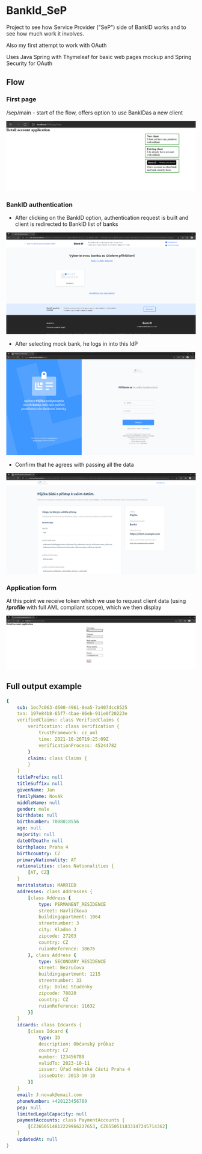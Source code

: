 # BankId_SeP

Project to see how Service Provider ("SeP") side of BankID works and to see how much work it involves.

Also my first attempt to work with OAuth

Uses Java Spring with Thymeleaf for basic web pages mockup and Spring Security for OAuth

## Flow

### First page
/sep/main - start of the flow, offers option to use BankIDas a new client

![](/ReadMeImages/start%20page.png)

### BankID authentication

- After clicking on the BankID option, authentication request is built and client is redirected to BankID list of banks

![](/ReadMeImages/bank%20selection.png)

- After selecting mock bank, he logs in into this IdP

![](/ReadMeImages/login%20page.png)

- Confirm that he agrees with passing all the data

![](/ReadMeImages/consent.png)


### Application form

At this point we receive token which we use to request client data (using **/profile** with full AML compliant scope), which we then display

![](/ReadMeImages/result.png)

## Full output example

```yaml
{
    sub: 1ec7c063-d600-4961-8ea5-7a407dcc8525
    txn: 197e84b8-65f7-4bae-86eb-911e0f20223e
    verifiedClaims: class VerifiedClaims {
        verification: class Verification {
            trustFramework: cz_aml
            time: 2021-10-26T19:25:09Z
            verificationProcess: 45244782
        }
        claims: class Claims {
        }
    }
    titlePrefix: null
    titleSuffix: null
    givenName: Jan
    familyName: Novák
    middleName: null
    gender: male
    birthdate: null
    birthnumber: 7008018556
    age: null
    majority: null
    dateOfDeath: null
    birthplace: Praha 4
    birthcountry: CZ
    primaryNationality: AT
    nationalities: class Nationalities {
        [AT, CZ]
    }
    maritalstatus: MARRIED
    addresses: class Addresses {
        [class Address {
            type: PERMANENT_RESIDENCE
            street: Havlíčkova
            buildingapartment: 1064
            streetnumber: 3
            city: Kladno 3
            zipcode: 27203
            country: CZ
            ruianReference: 18676
        }, class Address {
            type: SECONDARY_RESIDENCE
            street: Bezručova
            buildingapartment: 1215
            streetnumber: 33
            city: Dolní Studénky
            zipcode: 78820
            country: CZ
            ruianReference: 11632
        }]
    }
    idcards: class Idcards {
        [class Idcard {
            type: ID
            description: Občanský průkaz
            country: CZ
            number: 123456789
            validTo: 2023-10-11
            issuer: Úřad městské části Praha 4
            issueDate: 2013-10-10
        }]
    }
    email: J.novak@email.com
    phoneNumber: +420123456789
    pep: null
    limitedLegalCapacity: null
    paymentAccounts: class PaymentAccounts {
        [CZ3650514812229966227653, CZ6550511833147245714362]
    }
    updatedAt: null
}
```

